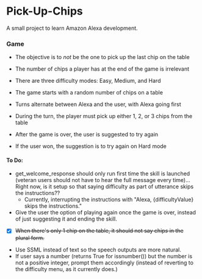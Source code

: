 # Pick-Up-Chips
A small project to learn Amazon Alexa development.

### Game
* The objective is to *not* be the one to pick up the last chip on the table
* The number of chips a player has at the end of the game is irrelevant


* There are three difficulty modes: Easy, Medium, and Hard
* The game starts with a random number of chips on a table
* Turns alternate between Alexa and the user, with Alexa going first
* During the turn, the player must pick up either 1, 2, or 3 chips from the table


* After the game is over, the user is suggested to try again
* If the user won, the suggestion is to try again on Hard mode

#### To Do:
* get_welcome_response should only run first time the skill is launched (veteran users should not have to hear the full message every time)... Right now, is it setup so that saying difficulty as part of utterance skips the instructions??
  * Currently, interrupting the instructions with "Alexa, {difficultyValue} skips the instructions."
* Give the user the option of playing again once the game is over, instead of just suggesting it and ending the skill.
* [x] ~~When there's only 1 chip on the table, it should not say chip*s* in the plural form.~~
* Use SSML instead of text so the speech outputs are more natural.
* If user says a number (returns True for issnumber()) but the number is not a positive integer, prompt them accordingly (instead of reverting to the difficulty menu, as it currently does.)
